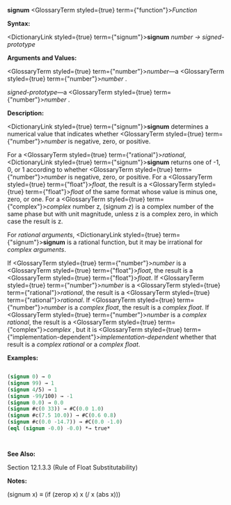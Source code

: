 **signum** <GlossaryTerm styled={true} term={"function"}><i>Function</i></GlossaryTerm> 



**Syntax:** 



<DictionaryLink styled={true} term={"signum"}><b>signum</b></DictionaryLink> *number → signed-prototype* 



**Arguments and Values:** 



<GlossaryTerm styled={true} term={"number"}><i>number</i></GlossaryTerm>—a <GlossaryTerm styled={true} term={"number"}><i>number</i></GlossaryTerm> . 



*signed-prototype*—a <GlossaryTerm styled={true} term={"number"}><i>number</i></GlossaryTerm> . 



**Description:** 



<DictionaryLink styled={true} term={"signum"}><b>signum</b></DictionaryLink> determines a numerical value that indicates whether <GlossaryTerm styled={true} term={"number"}><i>number</i></GlossaryTerm> is negative, zero, or positive. 



For a <GlossaryTerm styled={true} term={"rational"}><i>rational</i></GlossaryTerm>, <DictionaryLink styled={true} term={"signum"}><b>signum</b></DictionaryLink> returns one of -1, 0, or 1 according to whether <GlossaryTerm styled={true} term={"number"}><i>number</i></GlossaryTerm> is negative, zero, or positive. For a <GlossaryTerm styled={true} term={"float"}><i>float</i></GlossaryTerm>, the result is a <GlossaryTerm styled={true} term={"float"}><i>float</i></GlossaryTerm> of the same format whose value is minus one, zero, or one. For a <GlossaryTerm styled={true} term={"complex"}><i>complex</i></GlossaryTerm> number z, (signum *z*) is a complex number of the same phase but with unit magnitude, unless z is a complex zero, in which case the result is z. 



For *rational arguments*, <DictionaryLink styled={true} term={"signum"}><b>signum</b></DictionaryLink> is a rational function, but it may be irrational for *complex arguments*. 



If <GlossaryTerm styled={true} term={"number"}><i>number</i></GlossaryTerm> is a <GlossaryTerm styled={true} term={"float"}><i>float</i></GlossaryTerm>, the result is a <GlossaryTerm styled={true} term={"float"}><i>float</i></GlossaryTerm>. If <GlossaryTerm styled={true} term={"number"}><i>number</i></GlossaryTerm> is a <GlossaryTerm styled={true} term={"rational"}><i>rational</i></GlossaryTerm>, the result is a <GlossaryTerm styled={true} term={"rational"}><i>rational</i></GlossaryTerm>. If <GlossaryTerm styled={true} term={"number"}><i>number</i></GlossaryTerm> is a *complex float*, the result is a *complex float*. If <GlossaryTerm styled={true} term={"number"}><i>number</i></GlossaryTerm> is a *complex rational*, the result is a <GlossaryTerm styled={true} term={"complex"}><i>complex</i></GlossaryTerm> , but it is <GlossaryTerm styled={true} term={"implementation-dependent"}><i>implementation-dependent</i></GlossaryTerm> whether that result is a *complex rational* or a *complex float*. 



**Examples:**
```lisp

(signum 0) → 0 
(signum 99) → 1 
(signum 4/5) → 1 
(signum -99/100) → -1 
(signum 0.0) → 0.0 
(signum #c(0 33)) → #C(0.0 1.0) 
(signum #c(7.5 10.0)) → #C(0.6 0.8) 
(signum #c(0.0 -14.7)) → #C(0.0 -1.0) 
(eql (signum -0.0) -0.0) *→ true* 




```
**See Also:** 



Section 12.1.3.3 (Rule of Float Substitutability) 



**Notes:** 



(signum x) *≡* (if (zerop x) x (/ x (abs x))) 



